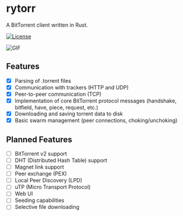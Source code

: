 # rytorr

A BitTorrent client written in Rust.

[![License](https://img.shields.io/badge/license-MIT-blue.svg)](
https://github.com/Ryder-C/rytorr)

![GIF](https://github.com/Ryder-C/rytorr/blob/main/test_run.gif)

## Features

* [x] Parsing of .torrent files
* [x] Communication with trackers (HTTP and UDP)
* [x] Peer-to-peer communication (TCP)
* [x] Implementation of core BitTorrent protocol messages (handshake, bitfield, have, piece, request, etc.)
* [x] Downloading and saving torrent data to disk
* [x] Basic swarm management (peer connections, choking/unchoking)

## Planned Features

* [ ] BitTorrent v2 support
* [ ] DHT (Distributed Hash Table) support
* [ ] Magnet link support
* [ ] Peer exchange (PEX)
* [ ] Local Peer Discovery (LPD)
* [ ] uTP (Micro Transport Protocol)
* [ ] Web UI
* [ ] Seeding capabilities
* [ ] Selective file downloading
